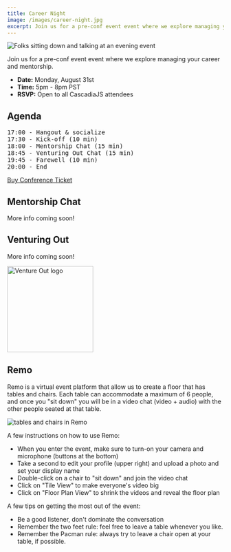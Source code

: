 ```yaml
---
title: Career Night
image: /images/career-night.jpg
excerpt: Join us for a pre-conf event event where we explore managing your career and mentorship.
---
```

![Folks sitting down and talking at an evening event](/images/career-night.jpg)

Join us for a pre-conf event event where we explore managing your career and mentorship.

* **Date:** Monday, August 31st
* **Time:** 5pm - 8pm PST
* **RSVP:** Open to all CascadiaJS attendees

## Agenda

<pre>
17:00 - Hangout & socialize
17:30 - Kick-off (10 min)
18:00 - Mentorship Chat (15 min)
18:45 - Venturing Out Chat (15 min)
19:45 - Farewell (10 min)
20:00 - End
</pre>

<div class="cta"><a href="https://ti.to/event-loop/cascadiajs-2020/">Buy Conference Ticket</a></div>

## Mentorship Chat

More info coming soon!

## Venturing Out

More info coming soon!

<img src="/images/vo-logo.png" width="200" alt="Venture Out logo"/>

## Remo

Remo is a virtual event platform that allow us to create a floor that has tables and chairs. Each table can accommodate a maximum of 6 people, and once you "sit down" you will be in a video chat (video + audio) with the other people seated at that table.

![tables and chairs in Remo](/images/remo-tables.png)

A few instructions on how to use Remo:
- When you enter the event, make sure to turn-on your camera and microphone (buttons at the bottom)
- Take a second to edit your profile (upper right) and upload a photo and set your display name
- Double-click on a chair to "sit down" and join the video chat
- Click on "Tile View" to make everyone's video big
- Click on "Floor Plan View" to shrink the videos and reveal the floor plan

A few tips on getting the most out of the event:
- Be a good listener, don't dominate the conversation
- Remember the two feet rule: feel free to leave a table whenever you like.
- Remember the Pacman rule: always try to leave a chair open at your table, if possible.
